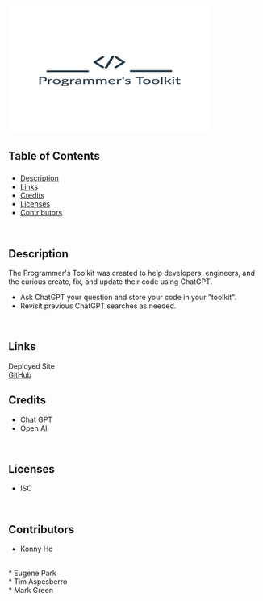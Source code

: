 ### <img src="./client/public/pro-toolkit-ltransparent.png" width="400" height="250">


## Table of Contents
###
* [Description](#description)
* [Links](#links)
* [Credits](#credits)
* [Licenses](#licenses)
* [Contributors](#contributors)

<br>

## Description
 The Programmer's Toolkit was created to help developers, engineers, and the curious create, fix, and update their code using ChatGPT. 
* Ask ChatGPT your question and store your code in your "toolkit".
* Revisit previous ChatGPT searches as needed.
                
<br>

## Links
<!-- need to add deployed site url here --> Deployed Site
<br>
<a href="https://github.com/MagicCrouton/programmersToolkit"> GitHub </a> 

<br>

## Credits
* Chat GPT
* Open AI

<br>

## Licenses
* ISC

<br>

## Contributors
* Konny Ho
<br>
* Eugene Park
<br>
* Tim Aspesberro
<br>
* Mark Green




<!-- 
<<<<<<< HEAD
=======
<<<<<<< HEAD
=======

Konny, Tim, Mark, Eugene
>>>>>>> 7b562d1dcbd017129b3e30c52dd176d6535f9399
>>>>>>> 339893b284f87017a9ad436521771a012363e729 -->
